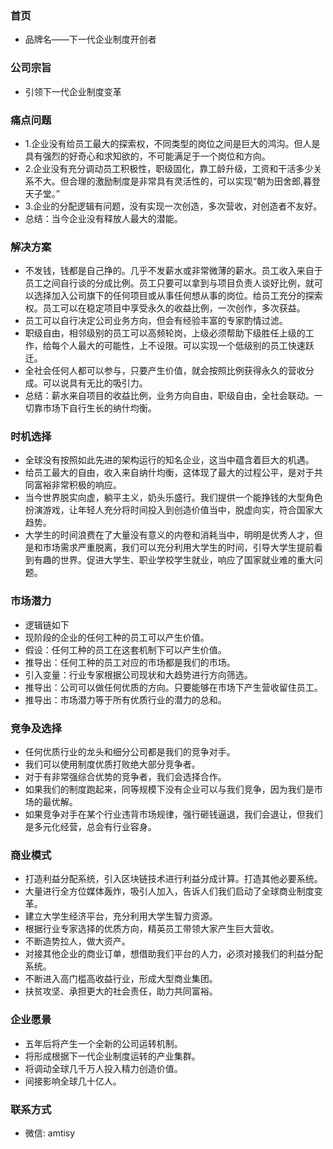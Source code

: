 ### 首页
- 品牌名——下一代企业制度开创者

### 公司宗旨
- 引领下一代企业制度变革

### 痛点问题
- 1.企业没有给员工最大的探索权，不同类型的岗位之间是巨大的鸿沟。但人是具有强烈的好奇心和求知欲的，不可能满足于一个岗位和方向。
- 2.企业没有充分调动员工积极性，职级固化，靠工龄升级，工资和干活多少关系不大。但合理的激励制度是非常具有灵活性的，可以实现“朝为田舍郎,暮登天子堂。”
- 3.企业的分配逻辑有问题，没有实现一次创造，多次营收，对创造者不友好。
- 总结：当今企业没有释放人最大的潜能。

### 解决方案
- 不发钱，钱都是自己挣的。几乎不发薪水或非常微薄的薪水。员工收入来自于员工之间自行谈的分成比例。员工只要可以拿到与项目负责人谈好比例，就可以选择加入公司旗下的任何项目或从事任何想从事的岗位。给员工充分的探索权。员工可以在稳定项目中享受永久的收益比例，一次创作，多次获益。
- 员工可以自行决定公司业务方向，但会有经验丰富的专家酌情过滤。
- 职级自由，相邻级别的员工可以高频轮岗，上级必须帮助下级胜任上级的工作，给每个人最大的可能性，上不设限。可以实现一个低级别的员工快速跃迁。
- 全社会任何人都可以参与，只要产生价值，就会按照比例获得永久的营收分成。可以说具有无比的吸引力。
- 总结：薪水来自项目的收益比例，业务方向自由，职级自由，全社会联动。一切靠市场下自行生长的纳什均衡。

### 时机选择
- 全球没有按照如此先进的架构运行的知名企业，这当中蕴含着巨大的机遇。
- 给员工最大的自由，收入来自纳什均衡，这体现了最大的过程公平，是对于共同富裕非常积极的响应。
- 当今世界脱实向虚，躺平主义，奶头乐盛行。我们提供一个能挣钱的大型角色扮演游戏，让年轻人充分将时间投入到创造价值当中，脱虚向实，符合国家大趋势。
- 大学生的时间浪费在了大量没有意义的内卷和消耗当中，明明是优秀人才，但是和市场需求严重脱离，我们可以充分利用大学生的时间，引导大学生提前看到有趣的世界。促进大学生、职业学校学生就业，响应了国家就业难的重大问题。

### 市场潜力
- 逻辑链如下
- 现阶段的企业的任何工种的员工可以产生价值。
- 假设：任何工种的员工在这套机制下可以产生价值。
- 推导出：任何工种的员工对应的市场都是我们的市场。
- 引入变量：行业专家根据公司现状和大趋势进行方向筛选。
- 推导出：公司可以做任何优质的方向。只要能够在市场下产生营收留住员工。
- 推导出：市场潜力等于所有优质行业的潜力的总和。

### 竞争及选择
- 任何优质行业的龙头和细分公司都是我们的竞争对手。
- 我们可以使用制度优质打败绝大部分竞争者。
- 对于有非常强综合优势的竞争者，我们会选择合作。
- 如果我们的制度跑起来，同等规模下没有企业可以与我们竞争，因为我们是市场的最优解。
- 如果竞争对手在某个行业违背市场规律，强行砸钱逼退，我们会退让，但我们是多元化经营，总会有行业容身。

### 商业模式
- 打造利益分配系统，引入区块链技术进行利益分成计算。打造其他必要系统。
- 大量进行全方位媒体轰炸，吸引人加入，告诉人们我们启动了全球商业制度变革。
- 建立大学生经济平台，充分利用大学生智力资源。
- 根据行业专家选择的优质方向，精英员工带领大家产生巨大营收。
- 不断造势拉人，做大资产。
- 对接其他企业的商业订单，想借助我们平台的人力，必须对接我们的利益分配系统。
- 不断进入高门槛高收益行业，形成大型商业集团。
- 扶贫攻坚、承担更大的社会责任，助力共同富裕。

### 企业愿景
- 五年后将产生一个全新的公司运转机制。
- 将形成根据下一代企业制度运转的产业集群。
- 将调动全球几千万人投入精力创造价值。
- 间接影响全球几十亿人。

### 联系方式
- 微信: amtisy
